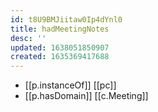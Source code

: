 ```yaml
---
id: t8U9BMJiitaw0Ip4dYnl0
title: hadMeetingNotes
desc: ''
updated: 1638051850907
created: 1635369417688
---
```




- [[p.instanceOf]] [[pc]]
- [[p.hasDomain]] [[c.Meeting]]
